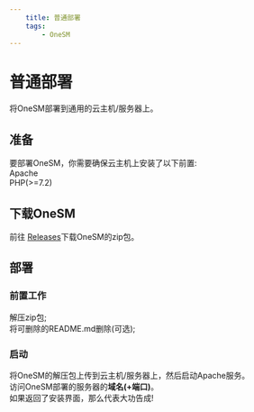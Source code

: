 ```yaml
---
    title: 普通部署
    tags:
        - OneSM
---
```

# 普通部署
将OneSM部署到通用的云主机/服务器上。

## 准备
要部署OneSM，你需要确保云主机上安装了以下前置:  
Apache  
PHP(>=7.2)

## 下载OneSM
前往 <a href="https://onesm.smilo.ga/">Releases</a>下载OneSM的zip包。

## 部署
### 前置工作
解压zip包;  
将可删除的README.md删除(可选);
### 启动
将OneSM的解压包上传到云主机/服务器上，然后启动Apache服务。  
访问OneSM部署的服务器的<b>域名(+端口)</b>。  
如果返回了安装界面，那么代表大功告成!
